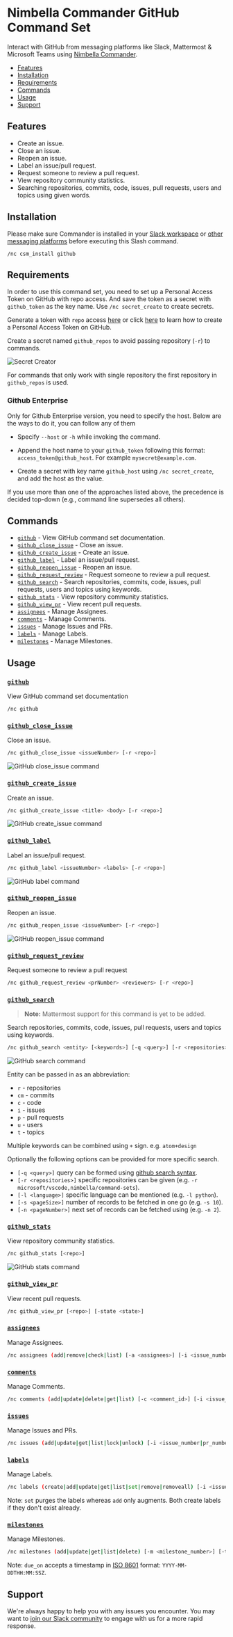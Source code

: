 # Nimbella Commander GitHub Command Set

Interact with GitHub from messaging platforms like Slack, Mattermost & Microsoft Teams using [Nimbella Commander](https://nimbella.com/product/commander).

- [Features](#Features)
- [Installation](#Installation)
- [Requirements](#Requirements)
- [Commands](#Commands)
- [Usage](#Usage)
- [Support](#support)

## Features

- Create an issue.
- Close an issue.
- Reopen an issue.
- Label an issue/pull request.
- Request someone to review a pull request.
- View repository community statistics.
- Searching repositories, commits, code, issues, pull requests, users and topics using given words.

## Installation

Please make sure Commander is installed in your [Slack workspace](https://slack.com/apps/AS833QXL0-nimbella-commander) or [other messaging platforms](../README.md#installation) before executing this Slash command.

```
/nc csm_install github
```

## Requirements

In order to use this command set, you need to set up a Personal Access Token on GitHub with repo access. And save the token as a secret with `github_token` as the key name. Use `/nc secret_create` to create secrets.

Generate a token with `repo` access [here](https://github.com/settings/tokens) or click [here](https://help.github.com/en/github/authenticating-to-github/creating-a-personal-access-token-for-the-command-line) to learn how to create a Personal Access Token on GitHub.

Create a secret named `github_repos` to avoid passing repository (`-r`) to commands.

![Secret Creator](https://raw.githubusercontent.com/nimbella/command-sets/master/github/screenshots/secret_creator.png)

For commands that only work with single repository the first repository in `github_repos` is used.

### Github Enterprise

Only for Github Enterprise version, you need to specify the host. Below are the ways to do it, you can follow any of them
- Specify `--host` or `-h` while invoking the command.
- Append the host name to your `github_token` following this format: `access_token@github_host`. For example `mysecret@example.com`.

- Create a secret with key name `github_host` using `/nc secret_create`, and add the host as the value.


If you use more than one of the approaches listed above, the precedence is decided top-down (e.g., command line supersedes all others).
## Commands

- [`github`](#github) - View GitHub command set documentation.
- [`github_close_issue`](#github_close_issue) - Close an issue.
- [`github_create_issue`](#github_create_issue) - Create an issue.
- [`github_label`](#github_label) - Label an issue/pull request.
- [`github_reopen_issue`](#github_reopen_issue) - Reopen an issue.
- [`github_request_review`](#github_request_review) - Request someone to review a pull request.
- [`github_search`](#github_search) - Search repositories, commits, code, issues, pull requests, users and topics using keywords.
- [`github_stats`](#github_stats) - View repository community statistics.
- [`github_view_pr`](#github_view_pr) - View recent pull requests.
- [`assignees`](#assignees) - Manage Assignees.
- [`comments`](#comments) - Manage Comments.
- [`issues`](#issues) - Manage Issues and PRs.
- [`labels`](#labels) - Manage Labels.
- [`milestones`](#milestones) - Manage Milestones.
## Usage

### [`github`](https://github.com/nimbella/command-sets/blob/master/github/packages/github/github.js)

View GitHub command set documentation

```sh
/nc github
```

### [`github_close_issue`](https://github.com/nimbella/command-sets/blob/master/github/packages/github/github_close_issue.js)

Close an issue.

```sh
/nc github_close_issue <issueNumber> [-r <repo>]
```

![GitHub close_issue command](https://raw.githubusercontent.com/nimbella/command-sets/master/github/screenshots/close_issue.png)

### [`github_create_issue`](https://github.com/nimbella/command-sets/blob/master/github/packages/github/github_create_issue.js)

Create an issue.

```sh
/nc github_create_issue <title> <body> [-r <repo>]
```

![GitHub create_issue command](https://raw.githubusercontent.com/nimbella/command-sets/master/github/screenshots/create_issue.png)

### [`github_label`](https://github.com/nimbella/command-sets/blob/master/github/packages/github/github_label.js)

Label an issue/pull request.

```sh
/nc github_label <issueNumber> <labels> [-r <repo>]
```

![GitHub label command](https://raw.githubusercontent.com/nimbella/command-sets/master/github/screenshots/label.png)

### [`github_reopen_issue`](https://github.com/nimbella/command-sets/blob/master/github/packages/github/github_reopen_issue.js)

Reopen an issue.

```sh
/nc github_reopen_issue <issueNumber> [-r <repo>]
```

![GitHub reopen_issue command](https://raw.githubusercontent.com/nimbella/command-sets/master/github/screenshots/reopen_issue.png)

### [`github_request_review`](https://github.com/nimbella/command-sets/blob/master/github/packages/github/github_request_review.js)

Request someone to review a pull request

```sh
/nc github_request_review <prNumber> <reviewers> [-r <repo>]
```

### [`github_search`](https://github.com/nimbella/command-sets/blob/master/github/packages/github/github_search.js)

> **Note:** Mattermost support for this command is yet to be added.

Search repositories, commits, code, issues, pull requests, users and topics using keywords.

```sh
/nc github_search <entity> [<keywords>] [-q <query>] [-r <repositories>] [-l <language>] [-s <pageSize>] [-n <pageNumber>]
```

![GitHub search command](https://raw.githubusercontent.com/nimbella/command-sets/master/github/screenshots/search.png)

Entity can be passed in as an abbreviation:

- `r` - repositories
- `cm` - commits
- `c` - code
- `i` - issues
- `p` - pull requests
- `u` - users
- `t` - topics

Multiple keywords can be combined using `+` sign. e.g. `atom+design`

Optionally the following options can be provided for more specific search.

- `[-q <query>]` query can be formed using [github search syntax](https://help.github.com/en/github/searching-for-information-on-github/understanding-the-search-syntax).
- `[-r <repositories>]` specific repositories can be given (e.g. `-r microsoft/vscode,nimbella/command-sets`).
- `[-l <language>]` specific language can be mentioned (e.g. `-l python`).
- `[-s <pageSize>]` number of records to be fetched in one go (e.g. `-s 10`).
- `[-n <pageNumber>]` next set of records can be fetched using (e.g. `-n 2`).

### [`github_stats`](https://github.com/nimbella/command-sets/blob/master/github/packages/github/github_stats.js)

View repository community statistics.

```sh
/nc github_stats [<repo>]
```

![GitHub stats command](https://raw.githubusercontent.com/nimbella/command-sets/master/github/screenshots/stats.png)

### [`github_view_pr`](https://github.com/nimbella/command-sets/blob/master/github/packages/github/github_view_pr.js)

View recent pull requests.

```sh
/nc github_view_pr [<repo>] [-state <state>]
```

### [`assignees`](/github/packages/github/assignees.js) 
Manage Assignees.
```sh
/nc assignees (add|remove|check|list) [-a <assignees>] [-i <issue_number|pr_number>] [-r <repo>] [-h <host>]
```
### [`comments`](/github/packages/github/comments.js) 
Manage Comments.
```sh
/nc comments (add|update|delete|get|list) [-c <comment_id>] [-i <issue_number|pr_number>] [-b <body>] [-r <repo>] [-h <host>]
```
### [`issues`](/github/packages/github/issues.js) 
Manage Issues and PRs.
```sh
/nc issues (add|update|get|list|lock|unlock) [-i <issue_number|pr_number>] [-a <assignees>] [-t <title>] [-b <body>] [-m <milestone>] [-l <labels>] [-s <state>] [-reason (off-topic|too heated|resolved|spam)] [-list_option (repository|org|user|all)] [-o <org>] [-r <repo>] [-h <host>]
```
### [`labels`](/github/packages/github/labels.js) 
Manage Labels.
```sh
/nc labels (create|add|update|get|list|set|remove|removeall) [-i <issue_number|pr_number>] [-m <milestone_number>] [-l <labels>] [-n <name>] [-new_name] [-c <color>] [-d <description>] [-list_option (repo|issue|milestone)] [-r <repo>] [-h <host>]
```
Note: `set` purges the labels whereas `add` only augments. Both create labels if they don't exist already.
### [`milestones`](/github/packages/github/milestones.js) 
Manage Milestones.
```sh
/nc milestones (add|update|get|list|delete) [-m <milestone_number>] [-t <title>] [-due_on ] [-s <state>] [-d <description>] [-r <repo>] [-h <host>]
```
Note: `due_on` accepts a timestamp in [ISO 8601](https://en.wikipedia.org/wiki/ISO_8601) format: `YYYY-MM-DDTHH:MM:SSZ`.

## Support

We're always happy to help you with any issues you encounter. You may want to [join our Slack community](https://nimbella-community.slack.com/) to engage with us for a more rapid response.
